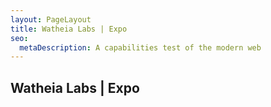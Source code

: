 ```yaml
---
layout: PageLayout
title: Watheia Labs | Expo
seo:
  metaDescription: A capabilities test of the modern web
---
```


## Watheia Labs | Expo
